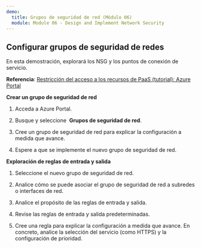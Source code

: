 ```yaml
---
demo:
  title: Grupos de seguridad de red (Módulo 06)
  module: Module 06 - Design and Implement Network Security
---
```

## Configurar grupos de seguridad de redes

En esta demostración, explorará los NSG y los puntos de conexión de servicio.

**Referencia**: [Restricción del acceso a los recursos de PaaS (tutorial): Azure Portal](https://docs.microsoft.com/azure/virtual-network/tutorial-restrict-network-access-to-resources)

**Crear un grupo de seguridad de red**

1. Acceda a Azure Portal.

1. Busque y seleccione  **Grupos de seguridad de red**.

1. Cree un grupo de seguridad de red para explicar la configuración a medida que avance. 
 
1. Espere a que se implemente el nuevo grupo de seguridad de red.

**Exploración de reglas de entrada y salida**

1. Seleccione el nuevo grupo de seguridad de red.

1. Analice cómo se puede asociar el grupo de seguridad de red a subredes o interfaces de red.

1. Analice el propósito de las reglas de entrada y salida.  

1. Revise las reglas de entrada y salida predeterminadas. 

1. Cree una regla para explicar la configuración a medida que avance. En concreto, analice la selección del servicio (como HTTPS) y la configuración de prioridad. 

